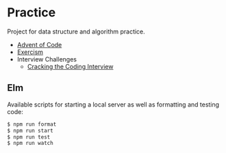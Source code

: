 # Practice

Project for data structure and algorithm practice.

- [Advent of Code](https://adventofcode.com/)
- [Exercism](https://exercism.io/)
- Interview Challenges
  - [Cracking the Coding Interview](https://www.amazon.com/Cracking-Coding-Interview-Programming-Questions/dp/0984782850)

## Elm

Available scripts for starting a local server as well as formatting and testing
code:

```sh
$ npm run format
$ npm run start
$ npm run test
$ npm run watch
```
